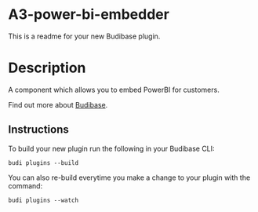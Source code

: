 # A3-power-bi-embedder
This is a readme for your new Budibase plugin.

# Description
A component which allows you to embed PowerBI for customers.

Find out more about [Budibase](https://github.com/Budibase/budibase).

## Instructions

To build your new  plugin run the following in your Budibase CLI:
```
budi plugins --build
```

You can also re-build everytime you make a change to your plugin with the command:
```
budi plugins --watch
```

